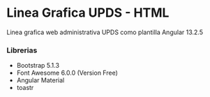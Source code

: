 # Linea Grafica UPDS - HTML
Linea grafica web administrativa UPDS como plantilla Angular 13.2.5

### Librerias
- Bootstrap 5.1.3
- Font Awesome 6.0.0 (Version Free)
- Angular Material
- toastr


<!-- ### Captura
![Esta es una imagen](/../main/images/Captura.PNG) -->